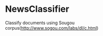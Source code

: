 NewsClassifier
==============

Classify documents using Sougou corpus(http://www.sogou.com/labs/dl/c.html) 
